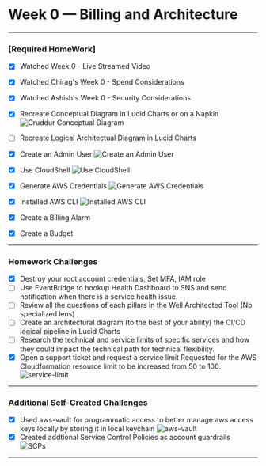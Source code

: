 # Week 0 — Billing and Architecture

---
### [Required HomeWork]
- [x] Watched Week 0 - Live Streamed Video
- [x] Watched Chirag's Week 0 - Spend Considerations
- [x] Watched Ashish's Week 0 - Security Considerations
- [x] Recreate Conceptual Diagram in Lucid Charts or on a Napkin
![Cruddur Conceptual Diagram](/assets/W1_RH_Cruddur_Conceptual_Diagram.jpeg "Cruddur Conceptual Diagram")

- [ ] Recreate Logical Architectual Diagram in Lucid Charts
- [x] Create an Admin User
![Create an Admin User](/assets/W1_RH_CreateAnAdminUser.png "Create and Admin User")
- [x] Use CloudShell
![Use CloudShell](/assets/W1_RH_UseCloudShell.png "Use CloudShell")
- [x] Generate AWS Credentials
![Generate AWS Credentials](/assets/W1_RH_GenerateAWSCredentials.png "Generate AWS Credentials")
- [x] Installed AWS CLI
![Installed AWS CLI](/assets/W1_RH_InstalledAWSCli.png "Installed AWS CLI")
- [x] Create a Billing Alarm
- [x] Create a Budget

---
### Homework Challenges
- [x] Destroy your root account credentials, Set MFA, IAM role
- [ ] Use EventBridge to hookup Health Dashboard to SNS and send notification when there is a service health issue.
- [ ] Review all the questions of each pillars in the Well Architected Tool (No specialized lens)
- [ ] Create an architectural diagram (to the best of your ability) the CI/CD logical pipeline in Lucid Charts
- [ ] Research the technical and service limits of specific services and how they could impact the technical path for technical flexibility. 
- [x] Open a support ticket and request a service limit
Requested for the AWS Cloudformation resource limit to be increased from 50 to 100.
![service-limit](/assets/W1_HC_OpenedASupportTicketandRequestAServiceLimit.png "service-limit")
---
### Additional Self-Created Challenges
- [x] Used aws-vault for programmatic access to better manage aws access keys locally by storing it in local keychain
![aws-vault](/assets/W1_HC_use_aws-vault_for_programmatic_access_awscli.png "aws-vault")
- [x] Created addtional Service Control Policies as account guardrails
![SCPs](/assets/W1_HC_Created_additional_SCPs_as_account_guardrails.png "SCPs")
---